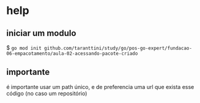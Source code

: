 
# help

## iniciar um modulo

$ `go mod init github.com/taranttini/study/go/pos-go-expert/fundacao-06-empacotamento/aula-02-acessando-pacote-criado`

## importante

é importante usar um path único, e de preferencia uma url que exista esse código (no caso um repositório)